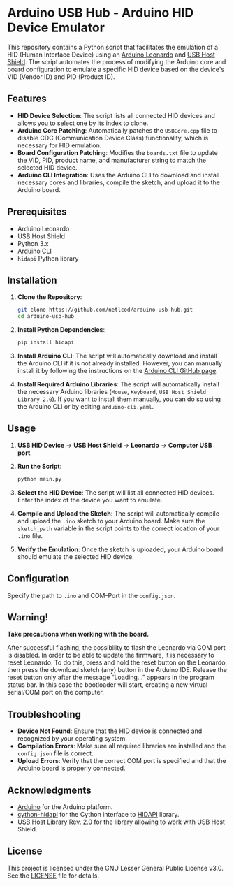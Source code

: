 
# Arduino USB Hub - Arduino HID Device Emulator

This repository contains a Python script that facilitates the emulation of a HID (Human Interface Device) using an [Arduino Leonardo](https://docs.arduino.cc/hardware/leonardo/) and [USB Host Shield](https://docs.arduino.cc/retired/shields/arduino-usb-host-shield/). The script automates the process of modifying the Arduino core and board configuration to emulate a specific HID device based on the device's VID (Vendor ID) and PID (Product ID).

## Features

- **HID Device Selection**: The script lists all connected HID devices and allows you to select one by its index to clone.
- **Arduino Core Patching**: Automatically patches the `USBCore.cpp` file to disable CDC (Communication Device Class) functionality, which is necessary for HID emulation.
- **Board Configuration Patching**: Modifies the `boards.txt` file to update the VID, PID, product name, and manufacturer string to match the selected HID device.
- **Arduino CLI Integration**: Uses the Arduino CLI to download and install necessary cores and libraries, compile the sketch, and upload it to the Arduino board.

## Prerequisites

- Arduino Leonardo
- USB Host Shield
- Python 3.x
- Arduino CLI
- `hidapi` Python library

## Installation

1. **Clone the Repository**:
   ```bash
   git clone https://github.com/netlcod/arduino-usb-hub.git
   cd arduino-usb-hub
   ```

2. **Install Python Dependencies**:
   ```bash
   pip install hidapi
   ```

3. **Install Arduino CLI**:
   The script will automatically download and install the Arduino CLI if it is not already installed. However, you can manually install it by following the instructions on the [Arduino CLI GitHub page](https://github.com/arduino/arduino-cli).

4. **Install Required Arduino Libraries**:
   The script will automatically install the necessary Arduino libraries (`Mouse`, `Keyboard`, `USB Host Shield Library 2.0`). If you want to install them manually, you can do so using the Arduino CLI or by editing `arduino-cli.yaml`.

## Usage

1. **USB HID Device** -> **USB Host Shield** -> **Leonardo** -> **Computer USB port**.

2. **Run the Script**:
   ```bash
   python main.py
   ```

3. **Select the HID Device**:
   The script will list all connected HID devices. Enter the index of the device you want to emulate.

4. **Compile and Upload the Sketch**:
   The script will automatically compile and upload the `.ino` sketch to your Arduino board. Make sure the `sketch_path` variable in the script points to the correct location of your `.ino` file.

5. **Verify the Emulation**:
   Once the sketch is uploaded, your Arduino board should emulate the selected HID device.

## Configuration

Specify the path to `.ino` and COM-Port in the `config.json`.

## Warning!

**Take precautions when working with the board.**

After successful flashing, the possibility to flash the Leonardo via COM port is disabled. 
In order to be able to update the firmware, it is necessary to reset Leonardo. To do this, press and hold the reset button on the Leonardo, then press the download sketch (any) button in the Arduino IDE. Release the reset button only after the message “Loading...” appears in the program status bar. In this case the bootloader will start, creating a new virtual serial/COM port on the computer.

## Troubleshooting

- **Device Not Found**: Ensure that the HID device is connected and recognized by your operating system.
- **Compilation Errors**: Make sure all required libraries are installed and the `config.json` file is correct.
- **Upload Errors**: Verify that the correct COM port is specified and that the Arduino board is properly connected.

## Acknowledgments

- [Arduino](https://www.arduino.cc/) for the Arduino platform.
- [cython-hidapi](https://github.com/trezor/cython-hidapi) for the Cython interface to [HIDAPI](https://github.com/libusb/hidapi) library.
- [USB Host Library Rev. 2.0](https://github.com/felis/USB_Host_Shield_2.0) for the library allowing to work with USB Host Shield.

## License

This project is licensed under the GNU Lesser General Public License v3.0. See the [LICENSE](LICENSE) file for details.
